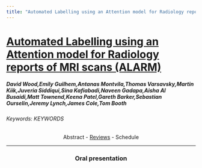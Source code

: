 ```yaml
---
title: "Automated Labelling using an Attention model for Radiology reports of MRI scans (ALARM)"
---
```

<style>
.paper_abstract {
  display: none;
  font-size: 90%;
  line-height: 1.35;
  text-align: justify;
  margin-top: 4px;
  padding-left: 20px;
  padding-right: 20px;
  padding-bottom: 4px;

  .actions {
    display: block;
    text-align: center;
    margin-top: 4px;
  }
}

.paper_qa {
  display: none;
  line-height: 1.35;
  text-align: center;
  margin-top: 4px;
  padding-left: 20px;
  padding-right: 20px;
  padding-bottom: 4px;

  .actions {
    display: block;
    text-align: center;
    margin-top: 4px;
  }
}
</style>

# [Automated Labelling using an Attention model for Radiology reports of MRI scans (ALARM)](https://chat.midl.io/channel/O089)

##### David Wood,Emily Guilhem,Antanas Montvila,Thomas Varsavsky,Martin Kiik,Juveria Siddiqui,Sina Kafiabadi,Naveen Gadapa,Aisha Al Busaidi,Matt Townend,Keena Patel,Gareth Barker,Sebastian Ourselin,Jeremy Lynch,James Cole,Tom Booth
###### Keywords: KEYWORDS

<!-- ### Abstract -->
<center><a class="toggle_visibility" data-selector=".paper_abstract" data-level="3">Abstract</a>
        - <a href="https://openreview.net/forum?id=9exoP7PDD3">Reviews</a>
        - <a class="toggle_visibility" data-selector=".paper_qa" data-level="3">Schedule</a>

<span class="paper_abstract">
        Labelling large datasets for training high-capacity neural networks is a major obstacle to
      the development of deep learning-based medical imaging applications. Here we present a
      transformer-based network for magnetic resonance imaging (MRI) radiology report classification which automates this task by assigning image labels on the basis of free-text expert
      radiology reports. Our model’s performance is comparable to that of an expert radiologist,
      and better than that of an expert physician, demonstrating the feasibility of this approach.
      We make code available online for researchers to label their own MRI datasets for medical
      imaging applications.
        <span class="actions">
  <br/>
  <a class="toggle_visibility" data-level="2">Hide abstract</a></span>
</span>

<span class="paper_qa">
        Not available for now
        <br/>
        <span class="actions"><a class="toggle_visibility" data-level="2">Hide schedule</a></span>
</span>

---

### Oral presentation
